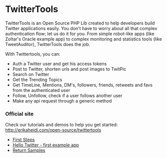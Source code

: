 <h1>TwitterTools</h1>

TwitterTools is an Open Source PHP Lib created to help developers build Twitter applications easily. You don't have to worry about all that complex authentication flow; let us do it for you.
From simple robot-like apps (like Zoltar's Oracle example app) to complex monitoring and statistics tools (like TweetAuditor), TwitterTools does the job.

With Twittertools, you can:
<ul>
	<li>Auth a Twitter user and get his access tokens</li>
	<li>Post to Twitter, shorten urls and post images to TwitPic</li>
	<li>Search on Twitter</li>
	<li>Get the Trending Topics</li>
	<li>Get TimeLine, Mentions, DM's, followers, friends, retweets and favs from the authenticated user</li>
	<li>Follow, Unfollow, check if a user follows another user</li>
	<li>Make any api request through a generic method</li>
</ul>
<h3>Official site</h3>
<p>Check our tutorials and demos to help you get started: <a href="http://erikaheidi.com/open-source/twittertools/">http://erikaheidi.com/open-source/twittertools</a></p>
<div>
<ul>
	<li><a title="First Steps" href="http://blog.erikaheidi.com/open-source/twittertools/first-steps/">First Steps</a></li>
	<li><a title="Hello Twitter example app" href="http://blog.erikaheidi.com/open-source/twittertools/hello-twitter-a-twittertools-example-app/">Hello Twitter - first example app</a></li>
	<li><a title="Playground" href="blog.http://erikaheidi.com/os/Twittertools/playground.php">Return Samples</a></li>
</ul>
</div>
